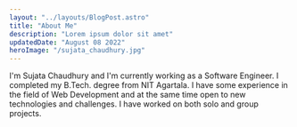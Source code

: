 ```yaml
---
layout: "../layouts/BlogPost.astro"
title: "About Me"
description: "Lorem ipsum dolor sit amet"
updatedDate: "August 08 2022"
heroImage: "/sujata_chaudhury.jpg"
---
```


I'm Sujata Chaudhury and I'm currently working as a Software Engineer. I completed my B.Tech. degree from NIT Agartala. I have some experience in the field of Web Development and at the same time open to new technologies and challenges. I have worked on both solo and group projects.
